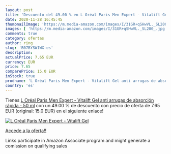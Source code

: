 ```yaml
---
layout: post
title: 'Descuento del 49.00 % en L Oréal Paris Men Expert - Vitalift Gel '
date: 2020-11-28 16:45:45
thumbnailImage: 'https://m.media-amazon.com/images/I/31GR+qSHwVL._SL200_.jpg'
images: [ 'https://m.media-amazon.com/images/I/31GR+qSHwVL._SL200_.jpg' ]
comments: true
category: ofertas
author: ring
slug: 'B07BYSW1WX-es'
description:
actualPrice: 7.65 EUR
currency: EUR
price: 7.65
comparePrice: 15.0 EUR
inStock: true
prodname: 'L Oréal Paris Men Expert - Vitalift Gel anti arrugas de absorción rápida - 50 ml'
country: 'es'
---
```


Tienes [L Oréal Paris Men Expert - Vitalift Gel anti arrugas de absorción rápida - 50 ml](https://www.amazon.es/dp/B07BYSW1WX/?tag=tolees-21) con un 49.00 % de descuento con precio de oferta de 7.65 EUR (original: 15.0 EUR) en el siguiente enlace!

[![L Oréal Paris Men Expert - Vitalift Gel ](https://m.media-amazon.com/images/I/31GR+qSHwVL._SL200_.jpg)](https://www.amazon.es/dp/B07BYSW1WX/?tag=tolees-21)

[Accede a la oferta!!](https://www.amazon.es/dp/B07BYSW1WX/?tag=tolees-21)

Links participate in Amazon Associate program and might generate a comission on qualifying sales


